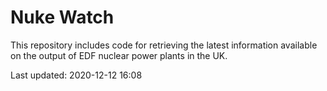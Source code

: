 # Nuke Watch

This repository includes code for retrieving the latest information available on the output of EDF nuclear power plants in the UK.

Last updated: 2020-12-12 16:08